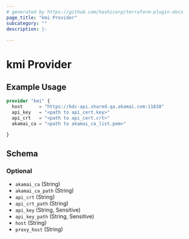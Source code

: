 ```yaml
---
# generated by https://github.com/hashicorp/terraform-plugin-docs
page_title: "kmi Provider"
subcategory: ""
description: |-
  
---
```


# kmi Provider



## Example Usage

```terraform
provider "kmi" {
  host      = "https://kdc-api.shared.qa.akamai.com:11838"
  api_key   = "<path to api_cert.key>"
  api_crt   = "<path to api_cert.crt>"
  akamai_ca = "<path to akamai_ca_list.pem>"

}
```

<!-- schema generated by tfplugindocs -->
## Schema

### Optional

- `akamai_ca` (String)
- `akamai_ca_path` (String)
- `api_crt` (String)
- `api_crt_path` (String)
- `api_key` (String, Sensitive)
- `api_key_path` (String, Sensitive)
- `host` (String)
- `proxy_host` (String)
